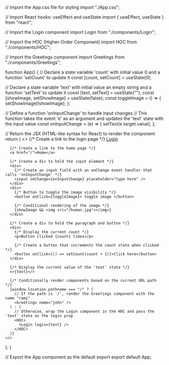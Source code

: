 // Import the App.css file for styling
import "./App.css";

// Import React hooks: useEffect and useState
import { useEffect, useState } from "react";

// Import the Login component
import Login from "./components/Login";

// Import the HOC (Higher-Order Component)
import HOC from "./components/HOC";

// Import the Greetings component
import Greetings from "./components/Greetings";

function App() {
  // Declare a state variable 'count' with initial value 0 and a function 'setCount' to update it
  const [count, setCount] = useState(0);

  // Declare a state variable 'text' with initial value an empty string and a function 'setText' to update it
  const [text, setText] = useState("");
  const [showImage, setShowImage] = useState(false);
  const toggleImage = () => {
    setShowImage(!showImage);
  };

  // Define a function 'onInputChange' to handle input changes
  // This function takes the event 'e' as an argument and updates the 'text' state with the input value
  const onInputChange = (e) => {
    setText(e.target.value);
  };

  // Return the JSX (HTML-like syntax for React) to render the component
  return (
    <>
      {/* Create a link to the login page */}
      <a href="/login">Login</a>

      {/* Create a link to the home page */}
      <a href="/">Home</a>

      {/* Create a div to hold the input element */}
      <div>
        {/* Create an input field with an onChange event handler that calls 'onInputChange' */}
        <input onChange={onInputChange} placeholder="type here" />
      </div>
      <div>
        {/* Button to toggle the image visibility */}
        <button onClick={toggleImage}> toggle image </button>

        {/* Conditional rendering of the image */}
        {showImage && <img src="/human.jpg"></img>}
      </div>

      {/* Create a div to hold the paragraph and button */}
      <div>
        {/* Display the current count */}
        <p>Button clicked {count} times</p>

        {/* Create a button that increments the count state when clicked */}
        <button onClick={() => setCount(count + 1)}>Click here</button>
      </div>

      {/* Display the current value of the 'text' state */}
      <>{text}</>

      {/* Conditionally render components based on the current URL path */}
      {window.location.pathname === "/" ? (
        // If the path is '/', render the Greetings component with the name "rami"
        <Greetings name="john" />
      ) : (
        // Otherwise, wrap the Login component in the HOC and pass the 'text' state as the login prop
        <HOC>
          <Login login={text} />
        </HOC>
      )}
    </>
  );
}

// Export the App component as the default export
export default App;
